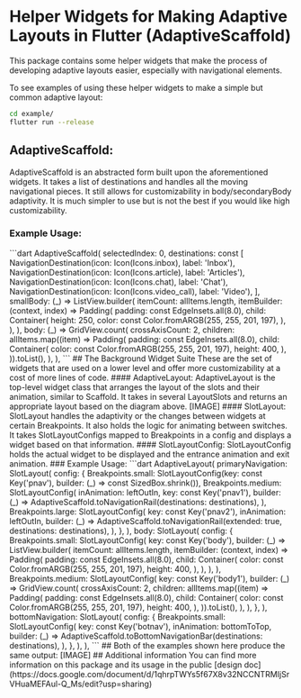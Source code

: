 # Helper Widgets for Making Adaptive Layouts in Flutter (AdaptiveScaffold)

This package contains some helper widgets that make the process of developing adaptive layouts easier, especially with navigational elements.

To see examples of using these helper widgets to make a simple but common adaptive layout:

```bash
cd example/
flutter run --release
```
## AdaptiveScaffold:
AdaptiveScaffold is an abstracted form built upon the aforementioned widgets. It takes a list of destinations and handles all the moving navigational pieces. It still allows for customizability in body/secondaryBody adaptivity. It is much simpler to use but is not the best if you would like high customizability.
### Example Usage:

<?code-excerpt ...>
```dart
AdaptiveScaffold(
 selectedIndex: 0,
 destinations: const [
   NavigationDestination(icon: Icon(Icons.inbox), label: 'Inbox'),
   NavigationDestination(icon: Icon(Icons.article), label: 'Articles'),
   NavigationDestination(icon: Icon(Icons.chat), label: 'Chat'),
   NavigationDestination(icon: Icon(Icons.video_call), label: 'Video'),
 ],
 smallBody: (_) => ListView.builder(
   itemCount: allItems.length,
   itemBuilder: (context, index) => Padding(
     padding: const EdgeInsets.all(8.0),
     child: Container(
       height: 250,
       color: const Color.fromARGB(255, 255, 201, 197),
     ),
   ),
 ),
 body: (_) => GridView.count(
   crossAxisCount: 2,
   children: allItems.map((item) => Padding(
     padding: const EdgeInsets.all(8.0),
     child: Container(
       color: const Color.fromARGB(255, 255, 201, 197),
       height: 400,
     ),
   )).toList(),
 ),
),
```
## The Background Widget Suite
These are the set of widgets that are used on a lower level and offer more customizability at a cost of more lines of code.
#### AdaptiveLayout:
AdaptiveLayout is the top-level widget class that arranges the layout of the slots and their animation, similar to Scaffold. It takes in several LayoutSlots and returns an appropriate layout based on the diagram above. [IMAGE]
#### SlotLayout:
SlotLayout handles the adaptivity or the changes between widgets at certain Breakpoints. It also holds the logic for animating between switches. It takes SlotLayoutConfigs mapped to Breakpoints in a config and displays a widget based on that information.
#### SlotLayoutConfig:
SlotLayoutConfig holds the actual widget to be displayed and the entrance animation and exit animation.
### Example Usage:

<?code-excerpt ...>
```dart
AdaptiveLayout(
 primaryNavigation: SlotLayout(
   config: {
     Breakpoints.small: SlotLayoutConfig(key: const Key('pnav'), builder: (_) => const SizedBox.shrink()),
     Breakpoints.medium: SlotLayoutConfig(
       inAnimation: leftOutIn,
       key: const Key('pnav1'),
       builder: (_) => AdaptiveScaffold.toNavigationRail(destinations: destinations),
     ),
     Breakpoints.large: SlotLayoutConfig(
       key: const Key('pnav2'),
       inAnimation: leftOutIn,
       builder: (_) => AdaptiveScaffold.toNavigationRail(extended: true, destinations: destinations),
     ),
   },
 ),
 body: SlotLayout(
   config: {
     Breakpoints.small: SlotLayoutConfig(
       key: const Key('body'),
       builder: (_) => ListView.builder(
         itemCount: allItems.length,
         itemBuilder: (context, index) => Padding(
           padding: const EdgeInsets.all(8.0),
           child: Container(
             color: const Color.fromARGB(255, 255, 201, 197),
             height: 400,
           ),
         ),
       ),
     ),
     Breakpoints.medium: SlotLayoutConfig(
       key: const Key('body1'),
       builder: (_) => GridView.count(
         crossAxisCount: 2,
         children: allItems.map((item) => Padding(
           padding: const EdgeInsets.all(8.0),
           child: Container(
             color: const Color.fromARGB(255, 255, 201, 197),
             height: 400,
           ),
         )).toList(),
       ),
     ),
   },
 ),
 bottomNavigation: SlotLayout(
   config: {
     Breakpoints.small: SlotLayoutConfig(
       key: const Key('botnav'),
       inAnimation: bottomToTop,
       builder: (_) => AdaptiveScaffold.toBottomNavigationBar(destinations: destinations),
     ),
   },
 ),
),
```
##
Both of the examples shown here produce the same output:
[IMAGE]

## Additional information
You can find more information on this package and its usage in the public [design doc](https://docs.google.com/document/d/1qhrpTWYs5f67X8v32NCCNTRMIjSrVHuaMEFAul-Q_Ms/edit?usp=sharing)
